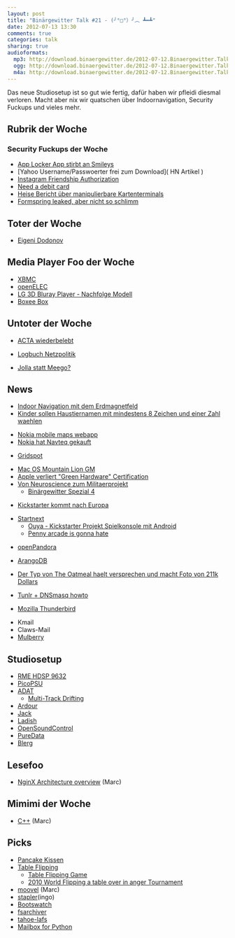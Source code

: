 ```yaml
---
layout: post
title: "Binärgewitter Talk #21 - (╯°□°）╯︵ ┻━┻"
date: 2012-07-13 13:30
comments: true
categories: talk
sharing: true
audioformats:
  mp3: http://download.binaergewitter.de/2012-07-12.Binaergewitter.Talk.21.mp3
  ogg: http://download.binaergewitter.de/2012-07-12.Binaergewitter.Talk.21.ogg
  m4a: http://download.binaergewitter.de/2012-07-12.Binaergewitter.Talk.21.m4a
---
```

Das neue Studiosetup ist so gut wie fertig, dafür haben wir pfleidi diesmal verloren. Macht aber nix wir quatschen über Indoornavigation, Security Fuckups und vieles mehr.

## Rubrik der Woche
### Security Fuckups der Woche
* [App Locker App stirbt an Smileys](http://www.androidincanada.ca/news/vulnerability-for-asus-app-app-locker-found/ )
* [Yahoo Username/Passwoerter frei zum Download]( HN Artikel )
* [Instagram Friendship Authorization]( http://packetstormsecurity.org/files/114639/instagram-auth.txt )
* [Need a debit card]( https://twitter.com/NeedADebitCard )
* [Heise Bericht über manipulierbare Kartenterminals](http://www.heise.de/newsticker/meldung/EC-Karten-PIN-Klau-am-Kartenterminal-moeglich-1636550.html )
* [Formspring leaked, aber nicht so schlimm]( http://blog.formspring.me/2012/07/urgent-change-your-formspring-password/ ) 

## Toter der Woche
* [Eigeni Dodonov](http://www.pro-linux.de/news/1/18586/eugeni-dodonov-toedlich-verunglueckt.html )

## Media Player Foo der Woche
* [XBMC](http://xbmc.org/ )
* [openELEC](http://openelec.tv/ )
* [LG 3D Bluray Player - Nachfolge Modell](http://www.amazon.de/gp/product/B007KJ57O8/ref=as_li_ss_tl?ie=UTF8&camp=1638&creative=19454&creativeASIN=B007KJ57O8&linkCode=as2&tag=trektrip )
* [Boxee Box](http://www.amazon.de/gp/product/B0043EV3MS/ref=as_li_ss_tl?ie=UTF8&camp=1638&creative=19454&creativeASIN=B0043EV3MS&linkCode=as2&tag=trektrip )

## Untoter der Woche
* [ACTA wiederbelebt](http://www.heise.de/newsticker/meldung/Kanadisch-europaeisches-Handelsabkommen-ACTA-reloaded-1636041.html )
 - [Logbuch Netzpolitik](http://logbuch-netzpolitik.de/lnp031-handwerkliche-fehler/ )
* [Jolla statt Meego?]( http://www.heise.de/newsticker/meldung/MeeGo-ist-tot-es-lebe-Jolla-1634265.html )

## News
- [Indoor Navigation mit dem Erdmagnetfeld]( http://tech.slashdot.org/story/12/07/09/196234/indoor-navigation-on-your-smartphone-using-the-earths-magnetic-field )
- [Kinder sollen Haustiernamen mit mindestens 8 Zeichen und einer Zahl waehlen]( http://www.newsbiscuit.com/2012/06/08/children-warned-name-of-first-pet-should-contain-8-characters-and-a-digit/ )
* [Nokia mobile maps webapp]( http://m.maps.nokia.com/#action=search&params=%7B%7D&bmk=1 )  
 * [Nokia hat Navteq gekauft](http://de.wikipedia.org/wiki/Navteq )
- [Gridspot]( https://gridspot.com/compute/ )
* [Mac OS Mountain Lion GM]( internet://InstallESD.dmg )  
* [Apple verliert "Green Hardware" Certification](http://apple.slashdot.org/story/12/07/07/2140231/apple-exits-green-hardware-certification-program )
* [Von Neuroscience zum Militaerprojekt]( http://chronicle.com/article/From-Bench-to-Bunker-/132743/ )
  * [Binärgewitter Spezial 4](http://blog.binaergewitter.de/blog/2012/05/17/binaergewitter-spezial-number-4-distributed-computing/ )
- [Kickstarter kommt nach Europa](http://www.pro-linux.de/news/1/18596/crowdfunding-kickstarter-kommt-nach-europa.html )
 * [Startnext](http://startnext.de )
    * [Ouya - Kickstarter Projekt Spielkonsole mit Android]( http://www.kickstarter.com/projects/ouya/ouya-a-new-kind-of-video-game-console )  
    * [Penny arcade is gonna hate]( http://penny-arcade.com/report/editorial-article/the-reality-of-the-ouya-console-doesnt-match-the-hype-why-you-should-be-ske ) 
- [openPandora](http://openpandora.org/ )
* [ArangoDB]( https://github.com/triAGENS/ArangoDB/wiki ) 
- [Der Typ von The Oatmeal haelt versprechen und macht Foto von 211k Dollars]( http://theoatmeal.com/blog/charity_money )
* [Tunlr + DNSmasq howto]( http://tunlr.net/forums/topic/noob-guide-to-setting-up-tunlr-and-dnsmasq-permanently-on-mac-os-x/ ) 
- [Mozilla Thunderbird](http://www.pro-linux.de/news/1/18582/mozilla-faehrt-thunderbird-engagement-zurueck.html )
 * Kmail
 * Claws-Mail
 * [Mulberry](http://de.wikipedia.org/wiki/Mulberry_%28Software%29 )

## Studiosetup
* [RME HDSP 9632](http://www.thomann.de/de/rme_digi_9632_hdsp_pcikarte.htm )
* [PicoPSU](http://www.amazon.de/gp/product/B005OKCN0G/ref=as_li_ss_tl?ie=UTF8&camp=1638&creative=19454&creativeASIN=B005OKCN0G&linkCode=as2&tag=trektrip )
* [ADAT]( https://de.wikipedia.org/wiki/Alesis_Digital_Audio_Tape )
    * [Multi-Track Drifting](i0.kym-cdn.com/entries/icons/original/000/000/727/DenshaDeD_ch01p16-17.png )
* [Ardour](http://ardour.org/ )
* [Jack](http://jackaudio.org/ )
* [Ladish](http://ladish.org/ )
* [OpenSoundControl](http://opensoundcontrol.org/ )
* [PureData](http://puredata.info/ )
* [Blerg]( https://github.com/Binaergewitter/serious-bg )

## Lesefoo
* [NginX Architecture overview]( http://www.aosabook.org/en/nginx.html )  (Marc)

## Mimimi der Woche
* [C++](wtf://lol) (Marc)

## Picks
- [Pancake Kissen]( https://lh5.googleusercontent.com/-zkz8G_CUnvE/T_7tBMbrhEI/AAAAAAAAIn4/g0_c6hlBoCA/s735/Pancake.jpeg )
- [Table Flipping]( http://knowyourmeme.com/memes/flipping-tables-%E2%95%AF%E2%96%A1%EF%BC%89%E2%95%AF%EF%B8%B5-%E2%94%BB%E2%94%81%E2%94%BB )
    - [Table Flipping Game]( http://www.youtube.com/watch?v=REYwafK2uKE )
    - [2010 World Flipping a table over in anger Tournament](http://www.youtube.com/watch?v=Jx9A5fNQ8SQ )
- [moovel]( https://www.moovel.com )  (Marc)
- [stapler](https://bbs.archlinux.org/viewtopic.php?id=77388 )(ingo)
- [Bootswatch]( http://bootswatch.com/ )
- [fsarchiver](http://www.fsarchiver.org )
- [tahoe-lafs](https://tahoe-lafs.org/trac/tahoe-lafs )
- [Mailbox for Python]( http://docs.python.org/library/mailbox.html )

